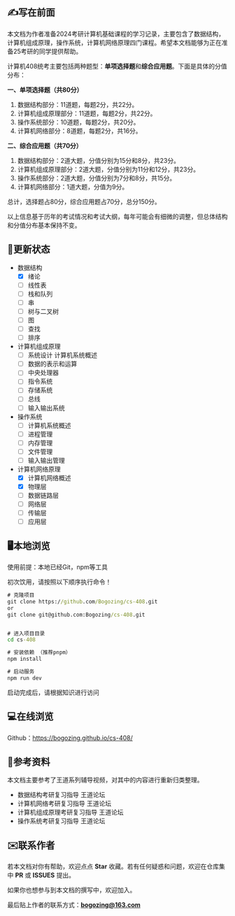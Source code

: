 ## ✍写在前面

本文档为作者准备2024考研计算机基础课程的学习记录，主要包含了数据结构，计算机组成原理，操作系统，计算机网络原理四门课程。希望本文档能够为正在准备25考研的同学提供帮助。

计算机408统考主要包括两种题型：**单项选择题**和**综合应用题**。下面是具体的分值分布：

**一、单项选择题（共80分）**

1. 数据结构部分：11道题，每题2分，共22分。
2. 计算机组成原理部分：11道题，每题2分，共22分。
3. 操作系统部分：10道题，每题2分，共20分。
4. 计算机网络部分：8道题，每题2分，共16分。

**二、综合应用题（共70分）**

1. 数据结构部分：2道大题，分值分别为15分和8分，共23分。
2. 计算机组成原理部分：2道大题，分值分别为11分和12分，共23分。
3. 操作系统部分：2道大题，分值分别为7分和8分，共15分。
4. 计算机网络部分：1道大题，分值为9分。

总计，选择题占80分，综合应用题占70分，总分150分。

以上信息基于历年的考试情况和考试大纲，每年可能会有细微的调整，但总体结构和分值分布基本保持不变。

## 📝更新状态

- 数据结构
  - [x] 绪论
  - [ ] 线性表
  - [ ] 栈和队列
  - [ ] 串
  - [ ] 树与二叉树
  - [ ] 图
  - [ ] 查找
  - [ ] 排序

- 计算机组成原理
  - [ ] 系统设计 计算机系统概述
  - [ ] 数据的表示和运算
  - [ ] 中央处理器
  - [ ] 指令系统
  - [ ] 存储系统
  - [ ] 总线
  - [ ] 输入输出系统

- 操作系统
  - [ ] 计算机系统概述
  - [ ] 进程管理
  - [ ] 内存管理
  - [ ] 文件管理
  - [ ] 输入输出管理

- 计算机网络原理
  - [x] 计算机网络概述
  - [x] 物理层 
  - [ ] 数据链路层
  - [ ] 网络层
  - [ ] 传输层
  - [ ] 应用层

## 🖥️本地浏览

使用前提：本地已经Git，npm等工具

初次饮用，请按照以下顺序执行命令！

```cmd
# 克隆项目
git clone https://github.com/Bogozing/cs-408.git
or
git clone git@github.com:Bogozing/cs-408.git


# 进入项目目录
cd cs-408

# 安装依赖 （推荐pnpm）
npm install

# 启动服务
npm run dev

```

启动完成后，请根据知识进行访问

## 💻在线浏览

Github：https://bogozing.github.io/cs-408/

## 📓参考资料

本文档主要参考了王道系列辅导视频，对其中的内容进行重新归类整理。

- 数据结构考研复习指导 王道论坛
- 计算机网络考研复习指导 王道论坛
- 计算机组成原理考研复习指导 王道论坛
- 操作系统考研复习指导 王道论坛

## ✉️联系作者

若本文档对你有帮助，欢迎点点 **Star** 收藏。若有任何疑惑和问题，欢迎在仓库集中 **PR** 或 **ISSUES** 提出。

如果你也想参与到本文档的撰写中，欢迎加入。

最后贴上作者的联系方式：**bogozing@163.com**
